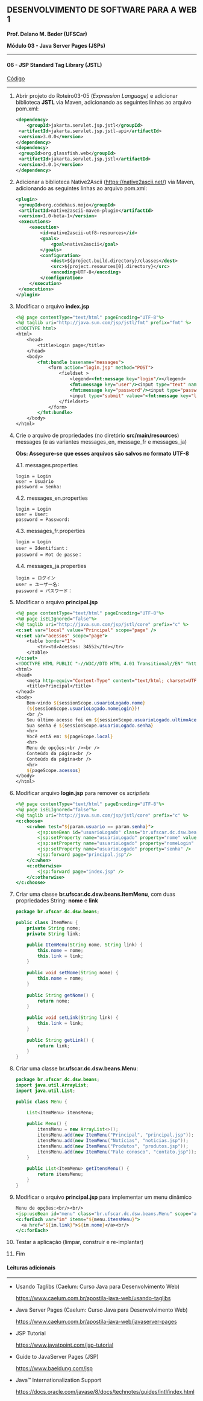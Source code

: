 ﻿## DESENVOLVIMENTO DE SOFTWARE PARA A WEB 1

**Prof. Delano M. Beder (UFSCar)**

**Módulo 03 - Java Server Pages (JSPs)**

- - -

#### 06 - JSP Standard Tag Library (JSTL) 

[Código](https://github.com/delanobeder/DSW1/blob/master/Modulo03/ELJSP-v2)

- - -



1. Abrir projeto do Roteiro03-05 (*Expression Language)* e adicionar biblioteca **JSTL** via Maven, adicionando as seguintes linhas ao arquivo pom.xml:

   ```xml
   <dependency>
       <groupId>jakarta.servlet.jsp.jstl</groupId>
   	<artifactId>jakarta.servlet.jsp.jstl-api</artifactId>
   	<version>3.0.0</version>
   </dependency>
   <dependency>
   	<groupId>org.glassfish.web</groupId>
   	<artifactId>jakarta.servlet.jsp.jstl</artifactId>
   	<version>3.0.1</version>
   </dependency>
   ```

2. Adicionar a biblioteca Native2Ascii (https://native2ascii.net/) via Maven, adicionando as seguintes linhas ao arquivo pom.xml:

   ```xml
   <plugin>
   	<groupId>org.codehaus.mojo</groupId>
   	<artifactId>native2ascii-maven-plugin</artifactId>
   	<version>1.0-beta-1</version>
   	<executions>
   		<execution>
   			<id>native2ascii-utf8-resources</id>
   			<goals>
   				<goal>native2ascii</goal>
   			</goals>
   			<configuration>
   				<dest>${project.build.directory}/classes</dest>
   				<src>${project.resources[0].directory}</src>
   				<encoding>UTF-8</encoding>
   			</configuration>
   		</execution>
   	</executions>
   </plugin>
   ```

<div style="page-break-after: always"></div>

3. Modificar o arquivo **index.jsp**

   ```jsp
   <%@ page contentType="text/html" pageEncoding="UTF-8"%>
   <%@ taglib uri="http://java.sun.com/jsp/jstl/fmt" prefix="fmt" %>
   <!DOCTYPE html>
   <html>
       <head>
           <title>Login page</title>
       </head>
       <body>
           <fmt:bundle basename="messages">
               <form action="login.jsp" method="POST">
                   <fieldset >
                       <legend><fmt:message key="login"/></legend>
                       <fmt:message key="user"/><input type="text" name="usuario" /><br/>
                       <fmt:message key="password"/><input type="password" name="senha" /><br/>
                       <input type="submit" value="<fmt:message key="login"/>" />
                   </fieldset>
               </form>
           </fmt:bundle>
       </body>
   </html>
   ```

4. Crie o arquivo de propriedades (no diretório **src/main/resources**) messages (e as variantes messages_en, message_fr e messages_ja)

   **Obs: Assegure-se que esses arquivos são salvos no formato UTF-8**

   4.1. messages.properties

   ```properties
   login = Login
   user = Usuário 
   password = Senha:
   ```
   
   4.2. messages_en.properties

   ```properties
   login = Login
   user = User: 
   password = Password:
   ```
   
   4.3. messages_fr.properties

   ```properties
   login = Login
   user = Identifiant：
   password = Mot de passe：
   ```
   
   4.4. messages_ja.properties

   ```properties
   login = ログイン
   user = ユーザー名:
   password = パスワード：
   ```
   
5. Modificar o arquivo **principal.jsp**

   ```jsp
   <%@ page contentType="text/html" pageEncoding="UTF-8"%>
   <%@ page isELIgnored="false"%>
   <%@ taglib uri="http://java.sun.com/jsp/jstl/core" prefix="c" %>
   <c:set var="local" value="Principal" scope="page" />
   <c:set var="acessos" scope="page">
       <table border="1">
           <tr><td>Acessos: 34552</td></tr>
       </table>
   </c:set>
   <!DOCTYPE HTML PUBLIC "-//W3C//DTD HTML 4.01 Transitional//EN" "http://www.w3.org/TR/html4/loose.dtd">
   <html>
   <head>
       <meta http-equiv="Content-Type" content="text/html; charset=UTF-8">
       <title>Principal</title>
   </head>
   <body>
       Bem-vindo ${sessionScope.usuarioLogado.nome}
       (${sessionScope.usuarioLogado.nomeLogin})!
       <br />
       Seu último acesso foi em ${sessionScope.usuarioLogado.ultimoAcesso}!<br />
       Sua senha é ${sessionScope.usuarioLogado.senha}
       <hr>
       Você está em: ${pageScope.local}
       <hr>
       Menu de opções:<br /><br />
       Conteúdo da página<br />
       Conteúdo da página<br />
       <hr>
       ${pageScope.acessos}
   </body>
   </html>
   ```

6. Modificar arquivo **login.jsp** para remover os *scriptlets*

   ```jsp
   <%@ page contentType="text/html" pageEncoding="UTF-8"%>
   <%@ page isELIgnored="false"%>
   <%@ taglib uri="http://java.sun.com/jsp/jstl/core" prefix="c" %>
   <c:choose>
       <c:when test="${param.usuario == param.senha}">
           <jsp:useBean id="usuarioLogado" class="br.ufscar.dc.dsw.beans.Usuario" scope="session" />
           <jsp:setProperty name="usuarioLogado" property="nome" value="Fulano da Silva" />
           <jsp:setProperty name="usuarioLogado" property="nomeLogin" param="usuario" />
           <jsp:setProperty name="usuarioLogado" property="senha" />
           <jsp:forward page="principal.jsp"/>
       </c:when>
       <c:otherwise>
           <jsp:forward page="index.jsp" />
       </c:otherwise>
   </c:choose>
   ```
   
7. Criar uma classe **br.ufscar.dc.dsw.beans.ItemMenu**, com duas propriedades String: **nome** e **link**

   ```java
   package br.ufscar.dc.dsw.beans;
   
   public class ItemMenu {
       private String nome;
       private String link;
   
       public ItemMenu(String nome, String link) {
           this.nome = nome;
           this.link = link;
       }
       
       public void setNome(String nome) {
           this.nome = nome;
       }
       
       public String getNome() {
           return nome;
       }
       
       public void setLink(String link) {
           this.link = link;
       }
       
       public String getLink() {
           return link;
       }
   }
   ```

8. Criar uma classe **br.ufscar.dc.dsw.beans.Menu**:

   ```java
   package br.ufscar.dc.dsw.beans;
   import java.util.ArrayList;
   import java.util.List;
   
   public class Menu {
   
       List<ItemMenu> itensMenu;
       
       public Menu() {
           itensMenu = new ArrayList<>();
           itensMenu.add(new ItemMenu("Principal", "principal.jsp"));
           itensMenu.add(new ItemMenu("Notícias", "noticias.jsp"));
           itensMenu.add(new ItemMenu("Produtos", "produtos.jsp"));
           itensMenu.add(new ItemMenu("Fale conosco", "contato.jsp"));
       }
       
       public List<ItemMenu> getItensMenu() {
           return itensMenu;
       }
   }
   ```

   

   

9. Modificar o arquivo **principal.jsp** para implementar um menu dinâmico

   ```jsp
   Menu de opções:<br/><br/>
   <jsp:useBean id="menu" class="br.ufscar.dc.dsw.beans.Menu" scope="application" />
   <c:forEach var="im" items="${menu.itensMenu}">
     <a href="${im.link}">${im.nome}</a><br/>
   </c:forEach>
   ```

10. Testar a aplicação (limpar, construir e re-implantar)

11. Fim



#### Leituras adicionais

- - -

- Usando Taglibs (Caelum: Curso Java para Desenvolvimento Web)
  
  https://www.caelum.com.br/apostila-java-web/usando-taglibs

- Java Server Pages (Caelum: Curso Java para Desenvolvimento Web)

  https://www.caelum.com.br/apostila-java-web/javaserver-pages

- JSP Tutorial

  https://www.javatpoint.com/jsp-tutorial

- Guide to JavaServer Pages (JSP)

  https://www.baeldung.com/jsp

- Java™ Internationalization Support
  
  https://docs.oracle.com/javase/8/docs/technotes/guides/intl/index.html
  
  

